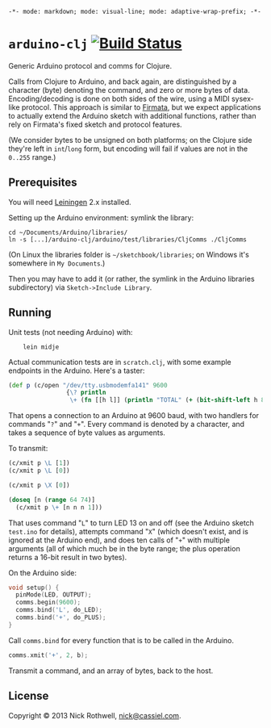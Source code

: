 `-*- mode: markdown; mode: visual-line; mode: adaptive-wrap-prefix; -*-`

# `arduino-clj` [![Build Status](https://secure.travis-ci.org/cassiel/arduino-clj.png)](http://travis-ci.org/cassiel/arduino-clj)

Generic Arduino protocol and comms for Clojure.

Calls from Clojure to Arduino, and back again, are distinguished by a character (byte) denoting the command, and zero or more bytes of data. Encoding/decoding is done on both sides of the wire, using a MIDI sysex-like protocol. This approach is similar to [Firmata](http://playground.arduino.cc/Interfacing/Firmata), but we expect applications to actually extend the Arduino sketch with additional functions, rather than rely on Firmata's fixed sketch and protocol features.

(We consider bytes to be unsigned on both platforms; on the Clojure side they're left in `int`/`long` form, but encoding will fail if values are not in the `0..255` range.)

## Prerequisites

You will need [Leiningen](https://github.com/technomancy/leiningen) 2.x installed.

Setting up the Arduino environment: symlink the library:

    cd ~/Documents/Arduino/libraries/
    ln -s [...]/arduino-clj/arduino/test/libraries/CljComms ./CljComms
    
(On Linux the libraries folder is `~/sketchbook/libraries`; on Windows it's somewhere in `My Documents`.)

Then you may have to add it (or rather, the symlink in the Arduino libraries subdirectory) via `Sketch->Include Library`.

## Running

Unit tests (not needing Arduino) with:

        lein midje

Actual communication tests are in `scratch.clj`, with some example endpoints in the Arduino. Here's a taster:

```clojure
(def p (c/open "/dev/tty.usbmodemfa141" 9600
                {\? println
                 \+ (fn [[h l]] (println "TOTAL" (+ (bit-shift-left h 8) l)))}))
```

That opens a connection to an Arduino at 9600 baud, with two handlers for commands "`?`" and "`+`". Every command is denoted by a character, and takes a sequence of byte values as arguments.

To transmit:

```clojure
(c/xmit p \L [1])
(c/xmit p \L [0])

(c/xmit p \X [0])

(doseq [n (range 64 74)]
  (c/xmit p \+ [n n n 1]))
```

That uses command "`L`" to turn LED 13 on and off (see the Arduino sketch `test.ino` for details), attempts command "`X`" (which doesn't exist, and is ignored at the Arduino end), and does ten calls of "`+`" with multiple arguments (all of which much be in the byte range; the plus operation returns a 16-bit result in two bytes).

On the Arduino side:

```c++
void setup() {
  pinMode(LED, OUTPUT);
  comms.begin(9600);
  comms.bind('L', do_LED);
  comms.bind('+', do_PLUS);
}
```

Call `comms.bind` for every function that is to be called in the Arduino.

```c++
comms.xmit('+', 2, b);
```

Transmit a command, and an array of bytes, back to the host.

## License

Copyright © 2013 Nick Rothwell, nick@cassiel.com.
